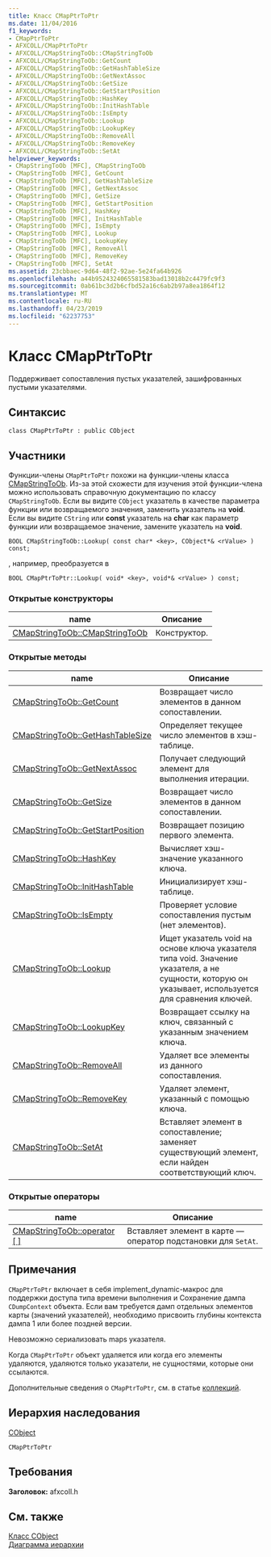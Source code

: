 ```yaml
---
title: Класс CMapPtrToPtr
ms.date: 11/04/2016
f1_keywords:
- CMapPtrToPtr
- AFXCOLL/CMapPtrToPtr
- AFXCOLL/CMapStringToOb::CMapStringToOb
- AFXCOLL/CMapStringToOb::GetCount
- AFXCOLL/CMapStringToOb::GetHashTableSize
- AFXCOLL/CMapStringToOb::GetNextAssoc
- AFXCOLL/CMapStringToOb::GetSize
- AFXCOLL/CMapStringToOb::GetStartPosition
- AFXCOLL/CMapStringToOb::HashKey
- AFXCOLL/CMapStringToOb::InitHashTable
- AFXCOLL/CMapStringToOb::IsEmpty
- AFXCOLL/CMapStringToOb::Lookup
- AFXCOLL/CMapStringToOb::LookupKey
- AFXCOLL/CMapStringToOb::RemoveAll
- AFXCOLL/CMapStringToOb::RemoveKey
- AFXCOLL/CMapStringToOb::SetAt
helpviewer_keywords:
- CMapStringToOb [MFC], CMapStringToOb
- CMapStringToOb [MFC], GetCount
- CMapStringToOb [MFC], GetHashTableSize
- CMapStringToOb [MFC], GetNextAssoc
- CMapStringToOb [MFC], GetSize
- CMapStringToOb [MFC], GetStartPosition
- CMapStringToOb [MFC], HashKey
- CMapStringToOb [MFC], InitHashTable
- CMapStringToOb [MFC], IsEmpty
- CMapStringToOb [MFC], Lookup
- CMapStringToOb [MFC], LookupKey
- CMapStringToOb [MFC], RemoveAll
- CMapStringToOb [MFC], RemoveKey
- CMapStringToOb [MFC], SetAt
ms.assetid: 23cbbaec-9d64-48f2-92ae-5e24fa64b926
ms.openlocfilehash: a44b9524324065581583bad13018b2c4479fc9f3
ms.sourcegitcommit: 0ab61bc3d2b6cfbd52a16c6ab2b97a8ea1864f12
ms.translationtype: MT
ms.contentlocale: ru-RU
ms.lasthandoff: 04/23/2019
ms.locfileid: "62237753"
---
```

# <a name="cmapptrtoptr-class"></a>Класс CMapPtrToPtr

Поддерживает сопоставления пустых указателей, зашифрованных пустыми указателями.

## <a name="syntax"></a>Синтаксис

```
class CMapPtrToPtr : public CObject
```

## <a name="members"></a>Участники

Функции-члены `CMapPtrToPtr` похожи на функции-члены класса [CMapStringToOb](../../mfc/reference/cmapstringtoob-class.md). Из-за этой схожести для изучения этой функции-члена можно использовать справочную документацию по классу `CMapStringToOb`. Если вы видите `CObject` указатель в качестве параметра функции или возвращаемого значения, заменить указатель на **void**. Если вы видите `CString` или **const** указатель на **char** как параметр функции или возвращаемое значение, замените указатель на **void**.

`BOOL CMapStringToOb::Lookup( const char* <key>, CObject*& <rValue> ) const;`

, например, преобразуется в

`BOOL CMapPtrToPtr::Lookup( void* <key>, void*& <rValue> ) const;`

### <a name="public-constructors"></a>Открытые конструкторы

|name|Описание|
|----------|-----------------|
|[CMapStringToOb::CMapStringToOb](../../mfc/reference/cmapstringtoob-class.md#cmapstringtoob)|Конструктор.|

### <a name="public-methods"></a>Открытые методы

|name|Описание|
|----------|-----------------|
|[CMapStringToOb::GetCount](../../mfc/reference/cmapstringtoob-class.md#getcount)|Возвращает число элементов в данном сопоставлении.|
|[CMapStringToOb::GetHashTableSize](../../mfc/reference/cmapstringtoob-class.md#gethashtablesize)|Определяет текущее число элементов в хэш-таблице.|
|[CMapStringToOb::GetNextAssoc](../../mfc/reference/cmapstringtoob-class.md#getnextassoc)|Получает следующий элемент для выполнения итерации.|
|[CMapStringToOb::GetSize](../../mfc/reference/cmapstringtoob-class.md#getsize)|Возвращает число элементов в данном сопоставлении.|
|[CMapStringToOb::GetStartPosition](../../mfc/reference/cmapstringtoob-class.md#getstartposition)|Возвращает позицию первого элемента.|
|[CMapStringToOb::HashKey](../../mfc/reference/cmapstringtoob-class.md#hashkey)|Вычисляет хэш-значение указанного ключа.|
|[CMapStringToOb::InitHashTable](../../mfc/reference/cmapstringtoob-class.md#inithashtable)|Инициализирует хэш-таблице.|
|[CMapStringToOb::IsEmpty](../../mfc/reference/cmapstringtoob-class.md#isempty)|Проверяет условие сопоставления пустым (нет элементов).|
|[CMapStringToOb::Lookup](../../mfc/reference/cmapstringtoob-class.md#lookup)|Ищет указатель void на основе ключа указателя типа void. Значение указателя, а не сущности, которую он указывает, используется для сравнения ключей.|
|[CMapStringToOb::LookupKey](../../mfc/reference/cmapstringtoob-class.md#lookupkey)|Возвращает ссылку на ключ, связанный с указанным значением ключа.|
|[CMapStringToOb::RemoveAll](../../mfc/reference/cmapstringtoob-class.md#removeall)|Удаляет все элементы из данного сопоставления.|
|[CMapStringToOb::RemoveKey](../../mfc/reference/cmapstringtoob-class.md#removekey)|Удаляет элемент, указанный с помощью ключа.|
|[CMapStringToOb::SetAt](../../mfc/reference/cmapstringtoob-class.md#setat)|Вставляет элемент в сопоставление; заменяет существующий элемент, если найден соответствующий ключ.|

### <a name="public-operators"></a>Открытые операторы

|name|Описание|
|----------|-----------------|
|[CMapStringToOb::operator \[ \]](../../mfc/reference/cmapstringtoob-class.md#operator_at)|Вставляет элемент в карте — оператор подстановки для `SetAt`.|

## <a name="remarks"></a>Примечания

`CMapPtrToPtr` включает в себя implement_dynamic-макрос для поддержки доступа типа времени выполнения и Сохранение дампа `CDumpContext` объекта. Если вам требуется дамп отдельных элементов карты (значений указателей), необходимо присвоить глубины контекста дампа 1 или более поздней версии.

Невозможно сериализовать maps указателя.

Когда `CMapPtrToPtr` объект удаляется или когда его элементы удаляются, удаляются только указатели, не сущностями, которые они ссылаются.

Дополнительные сведения о `CMapPtrToPtr`, см. в статье [коллекций](../../mfc/collections.md).

## <a name="inheritance-hierarchy"></a>Иерархия наследования

[CObject](../../mfc/reference/cobject-class.md)

`CMapPtrToPtr`

## <a name="requirements"></a>Требования

**Заголовок:** afxcoll.h

## <a name="see-also"></a>См. также

[Класс CObject](../../mfc/reference/cobject-class.md)<br/>
[Диаграмма иерархии](../../mfc/hierarchy-chart.md)
